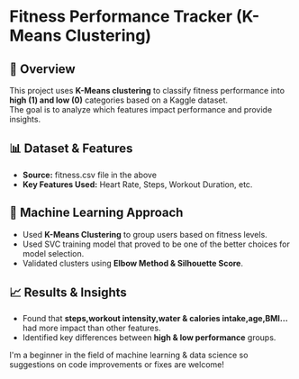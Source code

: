 # Fitness Performance Tracker (K-Means Clustering)

## 🚀 Overview
This project uses **K-Means clustering** to classify fitness performance into **high (1) and low (0)** categories based on a Kaggle dataset.  
The goal is to analyze which features impact performance and provide insights.

## 📊 Dataset & Features
- **Source:** fitness.csv file in the above
- **Key Features Used:** Heart Rate, Steps, Workout Duration, etc.


## 🧠 Machine Learning Approach
- Used **K-Means Clustering** to group users based on fitness levels.
- Used SVC training model that proved to be one of the better choices for model selection.
- Validated clusters using **Elbow Method & Silhouette Score**.

## 📈 Results & Insights
- Found that **steps,workout intensity,water & calories intake,age,BMI...** had more impact than other features.
- Identified key differences between **high & low performance** groups.

I'm a beginner in the field of machine learning & data science so suggestions on code improvements or fixes are welcome!


